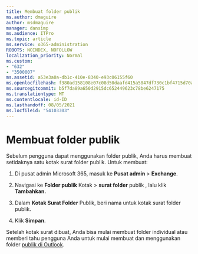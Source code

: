 ```yaml
---
title: Membuat folder publik
ms.author: dmaguire
author: msdmaguire
manager: dansimp
ms.audience: ITPro
ms.topic: article
ms.service: o365-administration
ROBOTS: NOINDEX, NOFOLLOW
localization_priority: Normal
ms.custom:
- "632"
- "3500007"
ms.assetid: a53e3a0a-db1c-410e-8340-e93c06155f60
ms.openlocfilehash: f380ad158108e07c08d50daafd415a5847df730c1bf4715d70aab7c30860f4d6
ms.sourcegitcommit: b5f7da89a650d2915dc652449623c78be6247175
ms.translationtype: MT
ms.contentlocale: id-ID
ms.lasthandoff: 08/05/2021
ms.locfileid: "54103303"
---
```

# <a name="creating-public-folders"></a>Membuat folder publik

Sebelum pengguna dapat menggunakan folder publik, Anda harus membuat setidaknya satu kotak surat folder publik. Untuk membuat:
  
1. Di pusat admin Microsoft 365, masuk ke **Pusat admin** \> **Exchange**.

2. Navigasi ke **Folder publik** Kotak \> **surat folder** publik , lalu klik **Tambahkan.**

3. Dalam **Kotak Surat Folder** Publik, beri nama untuk kotak surat folder publik.

4. Klik **Simpan**.

Setelah kotak surat dibuat, Anda bisa mulai membuat folder individual atau memberi tahu pengguna Anda untuk mulai membuat dan menggunakan folder [publik di Outlook](https://support.office.com/article/Create-and-share-a-public-folder-in-Outlook-a2835011-d524-4a5c-a207-05c159bb2a97).
  